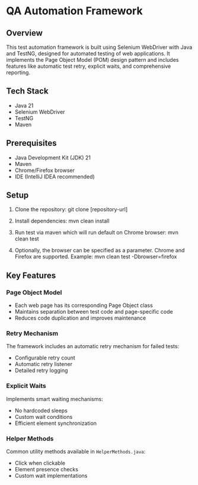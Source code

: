 # QA Automation Framework

## Overview
This test automation framework is built using Selenium WebDriver with Java and TestNG, designed for automated testing of web applications. It implements the Page Object Model (POM) design pattern and includes features like automatic test retry, explicit waits, and comprehensive reporting.

## Tech Stack
- Java 21
- Selenium WebDriver
- TestNG
- Maven

## Prerequisites
- Java Development Kit (JDK) 21
- Maven
- Chrome/Firefox browser
- IDE (IntelliJ IDEA recommended)

## Setup
1. Clone the repository: git clone [repository-url]

2. Install dependencies: mvn clean install

3. Run test via maven which will run default on Chrome browser: mvn clean test
4. Optionally, the browser can be specified as a parameter. Chrome and Firefox are supported. Example: mvn clean test -Dbrowser=firefox
   
## Key Features

### Page Object Model
- Each web page has its corresponding Page Object class
- Maintains separation between test code and page-specific code
- Reduces code duplication and improves maintenance

### Retry Mechanism
The framework includes an automatic retry mechanism for failed tests:
- Configurable retry count
- Automatic retry listener
- Detailed retry logging

### Explicit Waits
Implements smart waiting mechanisms:
- No hardcoded sleeps
- Custom wait conditions
- Efficient element synchronization

### Helper Methods
Common utility methods available in `HelperMethods.java`:
- Click when clickable
- Element presence checks
- Custom wait implementations



